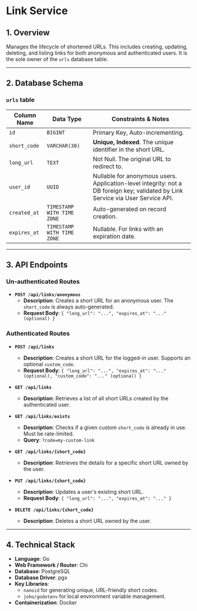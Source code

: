 # Link Service

## 1. Overview

Manages the lifecycle of shortened URLs. This includes creating, updating, deleting, and listing links for both anonymous and authenticated users. It is the sole owner of the `urls` database table.

---

## 2. Database Schema

### `urls` table

| Column Name  | Data Type                  | Constraints & Notes                               |
|--------------|----------------------------|---------------------------------------------------|
| `id`         | `BIGINT`                   | Primary Key, Auto-incrementing.                   |
| `short_code` | `VARCHAR(30)`              | **Unique, Indexed**. The unique identifier in the short URL. |
| `long_url`   | `TEXT`                     | Not Null. The original URL to redirect to.        |
| `user_id`    | `UUID`                     | Nullable for anonymous users. Application-level integrity: not a DB foreign key; validated by Link Service via User Service API. |
| `created_at` | `TIMESTAMP WITH TIME ZONE` | Auto-generated on record creation.                |
| `expires_at` | `TIMESTAMP WITH TIME ZONE` | Nullable. For links with an expiration date.      |

---

## 3. API Endpoints

### Un-authenticated Routes

*   **`POST /api/links/anonymous`**
    *   **Description**: Creates a short URL for an anonymous user. The `short_code` is always auto-generated.
    *   **Request Body**: `{ "long_url": "...", "expires_at": "..." (optional) }`

### Authenticated Routes

*   **`POST /api/links`**
    *   **Description**: Creates a short URL for the logged-in user. Supports an optional `custom_code`.
    *   **Request Body**: `{ "long_url": "...", "expires_at": "..." (optional), "custom_code": "..." (optional) }`

*   **`GET /api/links`**
    *   **Description**: Retrieves a list of all short URLs created by the authenticated user.

*   **`GET /api/links/exists`**
    *   **Description**: Checks if a given custom `short_code` is already in use. Must be rate-limited.
    *   **Query**: `?code=my-custom-link`

*   **`GET /api/links/{short_code}`**
    *   **Description**: Retrieves the details for a specific short URL owned by the user.

*   **`PUT /api/links/{short_code}`**
    *   **Description**: Updates a user's existing short URL.
    *   **Request Body**: `{ "long_url": "...", "expires_at": "..." }`

*   **`DELETE /api/links/{short_code}`**
    *   **Description**: Deletes a short URL owned by the user.

---

## 4. Technical Stack

*   **Language**: Go
*   **Web Framework / Router**: Chi
*   **Database**: PostgreSQL
*   **Database Driver**: pgx
*   **Key Libraries**:
    *   `nanoid` for generating unique, URL-friendly short codes.
    *   `joho/godotenv` for local environment variable management.
*   **Containerization**: Docker 